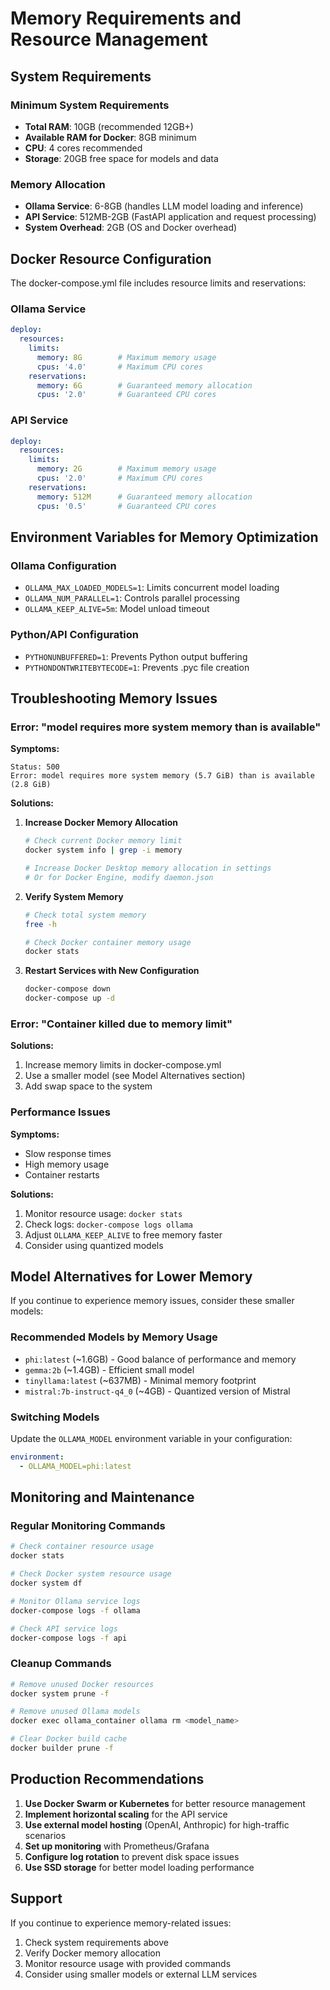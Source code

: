 # Memory Requirements and Resource Management

## System Requirements

### Minimum System Requirements
- **Total RAM**: 10GB (recommended 12GB+)
- **Available RAM for Docker**: 8GB minimum
- **CPU**: 4 cores recommended
- **Storage**: 20GB free space for models and data

### Memory Allocation
- **Ollama Service**: 6-8GB (handles LLM model loading and inference)
- **API Service**: 512MB-2GB (FastAPI application and request processing)
- **System Overhead**: 2GB (OS and Docker overhead)

## Docker Resource Configuration

The docker-compose.yml file includes resource limits and reservations:

### Ollama Service
```yaml
deploy:
  resources:
    limits:
      memory: 8G        # Maximum memory usage
      cpus: '4.0'       # Maximum CPU cores
    reservations:
      memory: 6G        # Guaranteed memory allocation
      cpus: '2.0'       # Guaranteed CPU cores
```

### API Service
```yaml
deploy:
  resources:
    limits:
      memory: 2G        # Maximum memory usage
      cpus: '2.0'       # Maximum CPU cores
    reservations:
      memory: 512M      # Guaranteed memory allocation
      cpus: '0.5'       # Guaranteed CPU cores
```

## Environment Variables for Memory Optimization

### Ollama Configuration
- `OLLAMA_MAX_LOADED_MODELS=1`: Limits concurrent model loading
- `OLLAMA_NUM_PARALLEL=1`: Controls parallel processing
- `OLLAMA_KEEP_ALIVE=5m`: Model unload timeout

### Python/API Configuration
- `PYTHONUNBUFFERED=1`: Prevents Python output buffering
- `PYTHONDONTWRITEBYTECODE=1`: Prevents .pyc file creation

## Troubleshooting Memory Issues

### Error: "model requires more system memory than is available"

**Symptoms:**
```
Status: 500
Error: model requires more system memory (5.7 GiB) than is available (2.8 GiB)
```

**Solutions:**

1. **Increase Docker Memory Allocation**
   ```bash
   # Check current Docker memory limit
   docker system info | grep -i memory
   
   # Increase Docker Desktop memory allocation in settings
   # Or for Docker Engine, modify daemon.json
   ```

2. **Verify System Memory**
   ```bash
   # Check total system memory
   free -h
   
   # Check Docker container memory usage
   docker stats
   ```

3. **Restart Services with New Configuration**
   ```bash
   docker-compose down
   docker-compose up -d
   ```

### Error: "Container killed due to memory limit"

**Solutions:**
1. Increase memory limits in docker-compose.yml
2. Use a smaller model (see Model Alternatives section)
3. Add swap space to the system

### Performance Issues

**Symptoms:**
- Slow response times
- High memory usage
- Container restarts

**Solutions:**
1. Monitor resource usage: `docker stats`
2. Check logs: `docker-compose logs ollama`
3. Adjust `OLLAMA_KEEP_ALIVE` to free memory faster
4. Consider using quantized models

## Model Alternatives for Lower Memory

If you continue to experience memory issues, consider these smaller models:

### Recommended Models by Memory Usage
- `phi:latest` (~1.6GB) - Good balance of performance and memory
- `gemma:2b` (~1.4GB) - Efficient small model
- `tinyllama:latest` (~637MB) - Minimal memory footprint
- `mistral:7b-instruct-q4_0` (~4GB) - Quantized version of Mistral

### Switching Models
Update the `OLLAMA_MODEL` environment variable in your configuration:
```yaml
environment:
  - OLLAMA_MODEL=phi:latest
```

## Monitoring and Maintenance

### Regular Monitoring Commands
```bash
# Check container resource usage
docker stats

# Check Docker system resource usage
docker system df

# Monitor Ollama service logs
docker-compose logs -f ollama

# Check API service logs
docker-compose logs -f api
```

### Cleanup Commands
```bash
# Remove unused Docker resources
docker system prune -f

# Remove unused Ollama models
docker exec ollama_container ollama rm <model_name>

# Clear Docker build cache
docker builder prune -f
```

## Production Recommendations

1. **Use Docker Swarm or Kubernetes** for better resource management
2. **Implement horizontal scaling** for the API service
3. **Use external model hosting** (OpenAI, Anthropic) for high-traffic scenarios
4. **Set up monitoring** with Prometheus/Grafana
5. **Configure log rotation** to prevent disk space issues
6. **Use SSD storage** for better model loading performance

## Support

If you continue to experience memory-related issues:
1. Check system requirements above
2. Verify Docker memory allocation
3. Monitor resource usage with provided commands
4. Consider using smaller models or external LLM services
